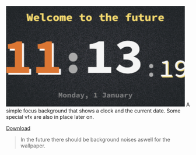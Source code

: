 <img src="n532k4rd.gif" />
A simple focus background that shows a clock and the current date. Some special vfx are also in place later on.

[Download](https://github.com/01-MartinK/Focus/releases/tag/v0.5)

> In the future there should be background noises aswell for the wallpaper.
